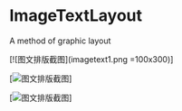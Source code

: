 # ImageTextLayout

A method of graphic layout

[![图文排版截图](imagetext1.png =100x300)]

[![图文排版截图](https://github.com/peterlog/ImageTextLayout/blob/master/imagetext2.png)]

[![图文排版截图](https://github.com/peterlog/ImageTextLayout/blob/master/imagetext3.png)]
